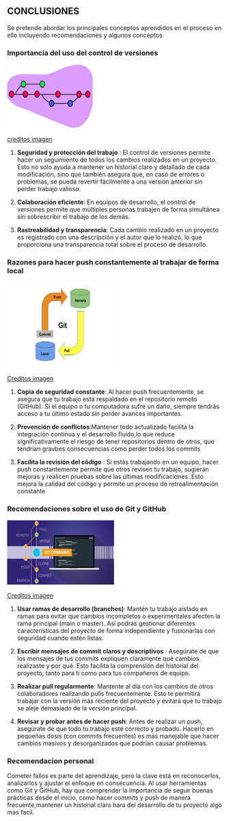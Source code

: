 ## **CONCLUSIONES**

Se pretende abordar los principales conceptos aprendidos en el proceso en ello incluyendo recomendaciones y algunos conceptos

### **Importancia del uso del control de versiones**

<img src="../images/control.png" alt="Texto alternativo" width="200" height="150">

[creditos imagen](https://inlocrobotics.com/es/sistema-de-control-de-versiones/)

1. **Seguridad y protección del trabajo** : El control de versiones permite hacer un seguimiento de todos los cambios realizados en un proyecto. Esto no solo ayuda a mantener un historial claro y detallado de cada modificación, sino que también asegura que, en caso de errores o problemas, se pueda revertir fácilmente a una versión anterior sin perder trabajo valioso.

2. **Colaboración eficiente**: En equipos de desarrollo, el control de versiones permite que múltiples personas trabajen de forma simultánea sin sobrescribir el trabajo de los demás. 

3. **Rastreabilidad y transparencia**: Cada cambio realizado en un proyecto es registrado con una descripción y el autor que lo realizó, lo que proporciona una transparencia total sobre el proceso de desarrollo.

### **Razones para hacer push constantemente al trabajar de forma local**

<img src="../images/pushpull.png" alt="Texto alternativo" width="260" height="200">

[Creditos imagen](https://leninner.medium.com/gu%C3%ADa-sencilla-para-trabajar-con-git-push-y-git-pull-785e0bca60cc)


1. **Copia de seguridad constante**: Al hacer push frecuentemente, se asegura que tu trabajo está respaldado en el repositorio remoto (GitHub). Si el equipo o tu computadora sufre un daño, siempre tendrás acceso a tu último estado sin perder avances importantes.

2. **Prevención de conflictos**:Mantener todo actualizado facilita la integración continua y el desarrollo fluido,lo que reduce significativamente el riesgo de tener repositorios dentro de otros, que tendrian gravbes consecuencias como perder todos los commits 

3. **Facilita la revisión del código** : Si estás trabajando en un equipo, hacer push constantemente permite que otros revisen tu trabajo, sugieran mejoras y realicen pruebas sobre las últimas modificaciones. Esto mejora la calidad del código y permite un proceso de retroalimentación constante

### **Recomendaciones sobre el uso de Git y GitHub**

<img src="../images/reco.jpg" alt="Texto alternativo" width="250" height="150">

[Creditos imagen](https://blog.4d.com/es/project-database-git-commit-pull-push-more/)


1. **Usar ramas de desarrollo (branches)**: Mantén tu trabajo aislado en ramas para evitar que cambios incompletos o experimentales afecten la rama principal (main o master). Así podrás gestionar diferentes características del proyecto de forma independiente y fusionarlas con seguridad cuando estén listas.

2. **Escribir mensajes de commit claros y descriptivos** : Asegúrate de que los mensajes de tus commits expliquen claramente qué cambios realizaste y por qué. Esto facilita la comprensión del historial del proyecto, tanto para ti como para tus compañeros de equipo.

3. **Realizar pull regularmente**:  Mantente al día con los cambios de otros colaboradores realizando pulls frecuentemente. Esto te permitirá trabajar con la versión más reciente del proyecto y evitará que tu trabajo se aleje demasiado de la versión principal.

4. **Revisar y probar antes de hacer push**: Antes de realizar un push, asegúrate de que todo tu trabajo esté correcto y probado. Hacerlo en pequeñas dosis (con commits frecuentes) es más manejable que hacer cambios masivos y desorganizados que podrían causar problemas.

### **Recomendacion personal**

Cometer fallos es parte del aprendizaje, pero la clave está en reconocerlos, analizarlos y ajustar el enfoque en consecuencia. Al usar herramientas como Git y GitHub, hay que comprender la importancia de seguir buenas prácticas desde el inicio, como hacer commits y push de manera frecuente,mantener un historial claro hara del desarrollo de tu proyecto algo mas facil. 
